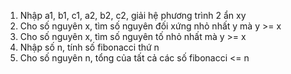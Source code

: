 
1. Nhập a1, b1, c1, a2, b2, c2, giải hệ phương trình 2 ẩn xy
2. Cho số nguyên x, tìm số nguyên đối xứng nhỏ nhất y mà y >= x
3. Cho số nguyên x, tìm số nguyên tố nhỏ nhất mà y >= x
4. Nhập số n, tính số fibonacci thứ n
5. Cho số nguyên n, tổng của tất cả các số fibonacci <= n

